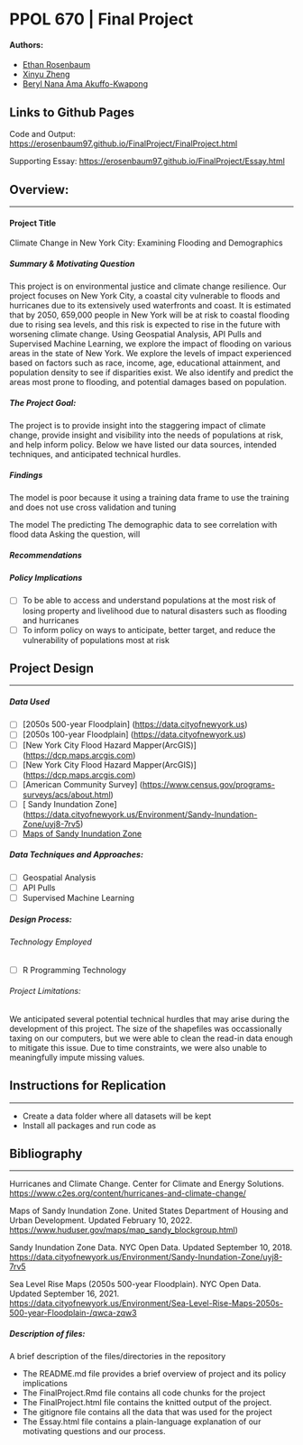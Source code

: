 # PPOL 670 | Final Project
#### Authors:
* [Ethan Rosenbaum](https://github.com/erosenbaum97)
* [Xinyu Zheng](https://github.com/XZXinyuZheng) 
* [Beryl Nana Ama Akuffo-Kwapong](https://github.com/bnakwaps) 

## Links to Github Pages
Code and Output: https://erosenbaum97.github.io/FinalProject/FinalProject.html

Supporting Essay: https://erosenbaum97.github.io/FinalProject/Essay.html

## Overview:
-----------------------------

#### Project Title 

Climate Change in New York City: Examining Flooding and Demographics

##### Summary & Motivating Question 
This project is on environmental justice and climate change resilience. Our project focuses on New York City, a coastal city vulnerable to floods and hurricanes due to its extensively used waterfronts and coast. It is estimated that by 2050, 659,000 people in New York will be at risk to coastal flooding due to rising sea levels, and this risk is expected to rise in the future with worsening climate change. Using Geospatial Analysis, API Pulls and Supervised Machine Learning, we explore the impact of flooding on various areas in the state of New York. We explore the levels of impact experienced based on factors such as race, income, age, educational attainment, and population density to see if disparities exist. We also identify and predict the areas most prone to flooding, and potential damages based on population.

##### The Project Goal: 
The project is to provide insight into the staggering impact of climate change, provide insight and visibility into the needs of populations at risk, and help inform policy. Below we have listed our data sources, intended techniques, and anticipated technical hurdles. 


##### Findings
The model is poor because it using a training data frame to use the training and does not use cross validation and tuning 

The model 
The predicting 
The demographic  data to see correlation with flood data 
Asking the question, will 




##### Recommendations



##### Policy Implications 
- [ ] To be able to access and understand populations at the most risk of losing property and livelihood due to natural disasters such as flooding and hurricanes 
- [ ]  To inform policy on ways to anticipate, better target, and reduce the vulnerability of populations most at risk  

## Project Design 
-----------------------------

##### Data Used 
- [ ] [2050s 500-year Floodplain] (https://data.cityofnewyork.us)
- [ ] [2050s 100-year Floodplain] (https://data.cityofnewyork.us)
- [ ] [New York City Flood Hazard Mapper(ArcGIS)] (https://dcp.maps.arcgis.com)
- [ ] [New York City Flood Hazard Mapper(ArcGIS)] (https://dcp.maps.arcgis.com)
- [ ] [American Community Survey] (https://www.census.gov/programs-surveys/acs/about.html)
- [ ] [ Sandy Inundation Zone] (https://data.cityofnewyork.us/Environment/Sandy-Inundation-Zone/uyj8-7rv5)
- [ ] [Maps of Sandy Inundation Zone](https://www.huduser.gov/maps/map_sandy_blockgroup.html)

##### Data Techniques and Approaches:
- [ ] Geospatial Analysis
- [ ] API Pulls 
- [ ] Supervised Machine Learning 

##### Design Process:

###### Technology Employed
- [ ] R Programming Technology 


###### Project Limitations: 
We anticipated several potential technical hurdles that may arise during the development of this project. The size of the shapefiles was occassionally taxing on our computers, but we were able to clean the read-in data enough to mitigate this issue. Due to time constraints, we were also unable to meaningfully impute missing values. 










## Instructions for Replication
-----------------------------
* Create a data folder where all datasets will be kept 
* Install all packages and run code as 



## Bibliography
-------------------------------
Hurricanes and Climate Change. Center for Climate and Energy Solutions. https://www.c2es.org/content/hurricanes-and-climate-change/

Maps of Sandy Inundation Zone. United States Department of Housing and Urban Development. Updated February 10, 2022. https://www.huduser.gov/maps/map_sandy_blockgroup.html)

Sandy Inundation Zone Data. NYC Open Data. Updated September 10, 2018. https://data.cityofnewyork.us/Environment/Sandy-Inundation-Zone/uyj8-7rv5

Sea Level Rise Maps (2050s 500-year Floodplain). NYC Open Data. Updated September 16, 2021. https://data.cityofnewyork.us/Environment/Sea-Level-Rise-Maps-2050s-500-year-Floodplain-/qwca-zqw3 


##### Description of files:
A  brief description of the files/directories in the repository 
* The README.md file provides a brief overview of project and its policy implications 
* The FinalProject.Rmd file contains all code chunks for the project
* The FinalProject.html file contains the knitted output of the project. 
* The gitignore file contains all the data that was used for the project
* The Essay.html file contains a plain-language explanation of our motivating questions and our process. 


